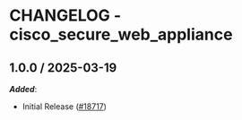 # CHANGELOG - cisco_secure_web_appliance

<!-- towncrier release notes start -->

## 1.0.0 / 2025-03-19

***Added***:

* Initial Release ([#18717](https://github.com/DataDog/integrations-core/pull/18717))
